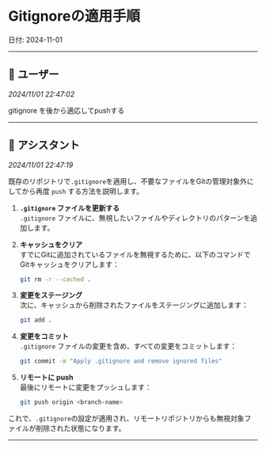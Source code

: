 # Gitignoreの適用手順

日付: 2024-11-01

---

## 👤 ユーザー
*2024/11/01 22:47:02*

gitignore を後から適応してpushする

---

## 🤖 アシスタント
*2024/11/01 22:47:19*

既存のリポジトリで`.gitignore`を適用し、不要なファイルをGitの管理対象外にしてから再度 `push` する方法を説明します。

1. **`.gitignore` ファイルを更新する**  
   `.gitignore` ファイルに、無視したいファイルやディレクトリのパターンを追加します。

2. **キャッシュをクリア**  
   すでにGitに追加されているファイルを無視するために、以下のコマンドでGitキャッシュをクリアします：
   ```bash
   git rm -r --cached .
   ```

3. **変更をステージング**  
   次に、キャッシュから削除されたファイルをステージングに追加します：
   ```bash
   git add .
   ```

4. **変更をコミット**  
   `.gitignore` ファイルの変更を含め、すべての変更をコミットします：
   ```bash
   git commit -m "Apply .gitignore and remove ignored files"
   ```

5. **リモートに push**  
   最後にリモートに変更をプッシュします：
   ```bash
   git push origin <branch-name>
   ```

これで、`.gitignore`の設定が適用され、リモートリポジトリからも無視対象ファイルが削除された状態になります。

---
